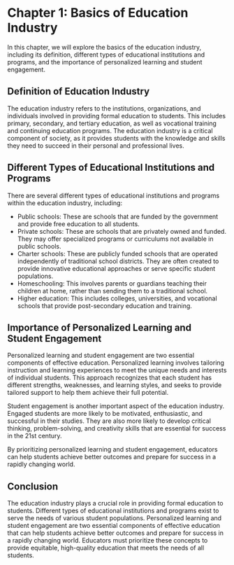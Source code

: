 Chapter 1: Basics of Education Industry
=======================================

In this chapter, we will explore the basics of the education industry, including its definition, different types of educational institutions and programs, and the importance of personalized learning and student engagement.

Definition of Education Industry
--------------------------------

The education industry refers to the institutions, organizations, and individuals involved in providing formal education to students. This includes primary, secondary, and tertiary education, as well as vocational training and continuing education programs. The education industry is a critical component of society, as it provides students with the knowledge and skills they need to succeed in their personal and professional lives.

Different Types of Educational Institutions and Programs
--------------------------------------------------------

There are several different types of educational institutions and programs within the education industry, including:

* Public schools: These are schools that are funded by the government and provide free education to all students.
* Private schools: These are schools that are privately owned and funded. They may offer specialized programs or curriculums not available in public schools.
* Charter schools: These are publicly funded schools that are operated independently of traditional school districts. They are often created to provide innovative educational approaches or serve specific student populations.
* Homeschooling: This involves parents or guardians teaching their children at home, rather than sending them to a traditional school.
* Higher education: This includes colleges, universities, and vocational schools that provide post-secondary education and training.

Importance of Personalized Learning and Student Engagement
----------------------------------------------------------

Personalized learning and student engagement are two essential components of effective education. Personalized learning involves tailoring instruction and learning experiences to meet the unique needs and interests of individual students. This approach recognizes that each student has different strengths, weaknesses, and learning styles, and seeks to provide tailored support to help them achieve their full potential.

Student engagement is another important aspect of the education industry. Engaged students are more likely to be motivated, enthusiastic, and successful in their studies. They are also more likely to develop critical thinking, problem-solving, and creativity skills that are essential for success in the 21st century.

By prioritizing personalized learning and student engagement, educators can help students achieve better outcomes and prepare for success in a rapidly changing world.

Conclusion
----------

The education industry plays a crucial role in providing formal education to students. Different types of educational institutions and programs exist to serve the needs of various student populations. Personalized learning and student engagement are two essential components of effective education that can help students achieve better outcomes and prepare for success in a rapidly changing world. Educators must prioritize these concepts to provide equitable, high-quality education that meets the needs of all students.

